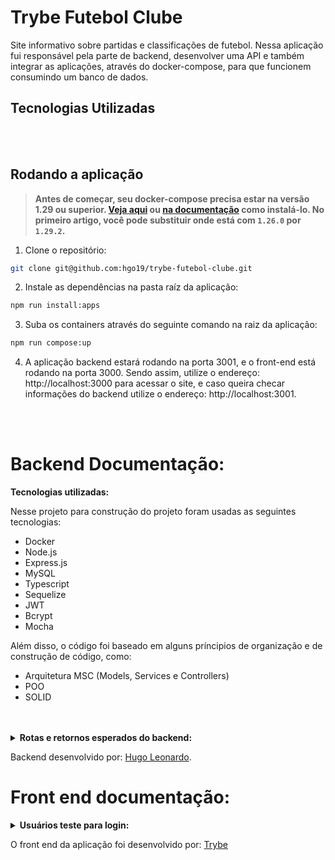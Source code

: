 
# Trybe Futebol Clube

Site informativo sobre partidas e classificações de futebol.
Nessa aplicação fui responsável pela parte de backend, desenvolver uma API e também integrar as aplicações, através do docker-compose, para que funcionem consumindo um banco de dados.

## Tecnologias Utilizadas


<br />
<br />

## Rodando a aplicação

> **Antes de começar, seu docker-compose precisa estar na versão 1.29 ou superior. [Veja aqui](https://www.digitalocean.com/community/tutorials/how-to-install-and-use-docker-compose-on-ubuntu-20-04-pt) ou [na documentação](https://docs.docker.com/compose/install/) como instalá-lo. No primeiro artigo, você pode substituir onde está com `1.26.0` por `1.29.2`.**

1. Clone o repositório:

```bash
git clone git@github.com:hgo19/trybe-futebol-clube.git
```

2.  Instale as dependências na pasta raíz da aplicação:

```bash
npm run install:apps
```

3.  Suba os containers através do seguinte comando na raiz da aplicação:

```bash
npm run compose:up
```

4.  A aplicação backend estará rodando na porta 3001, e o front-end está rodando na porta 3000. Sendo assim, utilize o endereço: http://localhost:3000 para acessar o site, e caso queira checar informações do backend utilize o endereço: http://localhost:3001.

<br />
<br />


# Backend Documentação:

  <summary><strong>Tecnologias utilizadas:</strong></summary>

Nesse projeto para construção do projeto foram usadas as seguintes tecnologias:

- Docker
- Node.js
- Express.js
- MySQL
- Typescript
- Sequelize
- JWT
- Bcrypt
- Mocha

Além disso, o código foi baseado em alguns príncipios de organização e de construção de código, como:

- Arquitetura MSC (Models, Services e Controllers)
- POO
- SOLID

<br />
<br />

<details>
  <summary><strong>Rotas e retornos esperados do backend:</strong></summary>

### Na aplicação foram usados os seguintes endpoints:
<br />

>**Alguns endpoints necessitam um TOKEN na sua requisição, o token é gerado a partir do endpoint POST /login e sempre que for necessário será informado na descrição do endpoint.**

### Login
- POST `/login` retornará um `TOKEN` com o status `200` em caso de login bem sucedido(usuário presente no banco de dados com a senha correta). Usuário já cadastrado no Banco de Dados para testes:
```json
  {
    "email": "user@user.com",
    "password": "secret_user"
  }
```

>**Outros usuários para testes estão em src/database/seeders no arquivo com a palavra 'user' no nome.**

- GET `/login/validate` retornará a role que o usuário tem no sistema. Nessa requisição é necessário que um token seja mandado através do header Authorization. Exemplo de resposta do endpoint com o status `200`:
```json
  { "role": "admin" }
```

### Teams
- GET `/teams` esse endpoint retornará todos os times cadastrados no banco de dados com suas devidas informações. Exemplo de retorno da requisição com o status `200`:
```json
[
  {
    "id": 1,
    "teamName": "Avaí/Kindermann"
  },
  {
    "id": 2,
    "teamName": "Bahia"
  },
  {
    "id": 3,
    "teamName": "Botafogo"
  },
  ...
]
```

- GET `/teams/:id` esse endpoint retornará apenas um time, em que ele é encontrado no banco de dados a partir do 'id' passado no params da requisição. Exemplo de retorno da requisição com o status `200`:
```json
{
  "id": 5,
  "teamName": "Cruzeiro"
}
```

### Matches
- GET `/matches` esse endpoint possui 2 casos. O primeiro é: não é passado nenhuma query para fazer a requisição, sendo assim retornará todas as partidas do sistema. O segundo é utilizando uma query ao fazer a requisição, em que a mesma deve se encaixar em uma das opções: ```matches?inProgress=true``` ou ```matches?inProgress=false```. Quando true retornará as partidas que estão em progresso, quando false retornará as partidas já terminadas. Em todos os casos, de sucesso da requisição, o retorno será com o status `200` no seguinte formato:

```json
[
  {
    "id": 1,
    "homeTeamId": 16,
    "homeTeamGoals": 1,
    "awayTeamId": 8,
    "awayTeamGoals": 1,
    "inProgress": false,
    "homeTeam": {
      "teamName": "São Paulo"
    },
    "awayTeam": {
      "teamName": "Grêmio"
    }
  },
  ...
  {
    "id": 41,
    "homeTeamId": 16,
    "homeTeamGoals": 2,
    "awayTeamId": 9,
    "awayTeamGoals": 0,
    "inProgress": true,
    "homeTeam": {
      "teamName": "São Paulo"
    },
    "awayTeam": {
      "teamName": "Internacional"
    }
  }
]
```



- POST `/matches` cadastra uma nova partida no sistema. Nessa rota é necessário que seja passado um token no header da sua requisição, e o body seguindo o padrão de atributos da seguinte maneira:
```json
{
  "homeTeamId": 16, // O valor deve ser o id do time
  "awayTeamId": 8, // O valor deve ser o id do time
  "homeTeamGoals": 2,
  "awayTeamGoals": 2,
}
```
Em caso de sucesso a requisição terá o status `201` com o seguinte retorno:
```json
{
  "id": 1,
  "homeTeamId": 16,
  "homeTeamGoals": 2,
  "awayTeamId": 8,
  "awayTeamGoals": 2,
  "inProgress": true,
}
```

- PATCH `/matches/:id/finish` esse endpoint é responsável por finalizar uma partida que esteja em andamento. Nele também é necessário a utilização de um token no seu header ao fazer a requisição, e que seja passada uma id válida em seu parametro. Exemplo de retorno da requisição com status `200`:
```json
{ "message": "Finished" }
```

- PATCH `/matches/:id` nesse endpoint é possível atualizar os dados de uma partida em andamento. Mais precisamente atualizar a quantidade de gols da partida. O body da requisição deve ser preenchido da seguinte maneira:
```json
{
  "homeTeamGoals": 3,
  "awayTeamGoals": 1
}
```
A requisição responderá com um status `200` e o seguinte body:
```json
{
  "message": "OLHUGOL!!"
}
```

### Leaderboard

- GET `/leaderboard/home` o endpoint retornará uma tabela com o resultado de pontuação, gols feitos, gols sorfridos, vitórias, entre outras, de um time quando for time da casa. Exemplo de retorno com status `200`:
```json
[
  {
    "name": "Santos",
    "totalPoints": 9,
    "totalGames": 3,
    "totalVictories": 3,
    "totalDraws": 0,
    "totalLosses": 0,
    "goalsFavor": 9,
    "goalsOwn": 3,
    "goalsBalance": 6,
    "efficiency": "100.00"
  },
  {
    "name": "Palmeiras",
    "totalPoints": 7,
    "totalGames": 3,
    "totalVictories": 2,
    "totalDraws": 1,
    "totalLosses": 0,
    "goalsFavor": 10,
    "goalsOwn": 5,
    "goalsBalance": 5,
    "efficiency": "77.78"
  },
  ...
  {
    "name": "Bahia",
    "totalPoints": 0,
    "totalGames": 3,
    "totalVictories": 0,
    "totalDraws": 0,
    "totalLosses": 3,
    "goalsFavor": 0,
    "goalsOwn": 4,
    "goalsBalance": -4,
    "efficiency": "0.00"
  }
]
```

- GET `/leaderboard/away` o endpoint retornará uma tabela com o resultado de pontuação, gols feitos, gols sorfridos, vitórias, entre outras, de um time quando for time visitante. Exemplo de retorno com status `200`:
```json
[
  {
    "name": "Palmeiras",
    "totalPoints": 6,
    "totalGames": 2,
    "totalVictories": 2,
    "totalDraws": 0,
    "totalLosses": 0,
    "goalsFavor": 7,
    "goalsOwn": 0,
    "goalsBalance": 7,
    "efficiency": "100.00"
  },
  {
    "name": "Corinthians",
    "totalPoints": 6,
    "totalGames": 3,
    "totalVictories": 2,
    "totalDraws": 0,
    "totalLosses": 1,
    "goalsFavor": 6,
    "goalsOwn": 2,
    "goalsBalance": 4,
    "efficiency": "66.67"
  },
  ...
  {
    "name": "Napoli-SC",
    "totalPoints": 0,
    "totalGames": 3,
    "totalVictories": 0,
    "totalDraws": 0,
    "totalLosses": 3,
    "goalsFavor": 1,
    "goalsOwn": 10,
    "goalsBalance": -9,
    "efficiency": "0.00"
  }
]
```

- GET `/leaderboard` o endpoint retornará uma tabela com o resultado de pontuação, gols feitos, gols sorfridos, vitórias, entre outras. Diferentemente das anteriores, agora a tabela retornará a soma dos atributos presentes em cada leaderbord, para assim definir uma pontuação final de cada time. Exemplo de retorno com status `200`:
```json
[
  {
    "name": "Palmeiras",
    "totalPoints": 13,
    "totalGames": 5,
    "totalVictories": 4,
    "totalDraws": 1,
    "totalLosses": 0,
    "goalsFavor": 17,
    "goalsOwn": 5,
    "goalsBalance": 12,
    "efficiency": "86.67"
  },
  {
    "name": "Corinthians",
    "totalPoints": 12,
    "totalGames": 5,
    "totalVictories": 4,
    "totalDraws": 0,
    "totalLosses": 1,
    "goalsFavor": 12,
    "goalsOwn": 3,
    "goalsBalance": 9,
    "efficiency": "80.00"
  },
  ...
  {
    "name": "Napoli-SC",
    "totalPoints": 2,
    "totalGames": 5,
    "totalVictories": 0,
    "totalDraws": 2,
    "totalLosses": 3,
    "goalsFavor": 3,
    "goalsOwn": 12,
    "goalsBalance": -9,
    "efficiency": "13.33"
  }
]
```

# Lidando com erros:

- Todos endpoint necessitam que os body informados em cada rota sejam passados, e quanto necessário também o token. É presente no projeto uma middleware de erro responsável por lidar e tratar todos os erros. Essa middleware de erro funciona, na maior parte do tempo, alinhada ao Httpexception também criado na aplicação e presente na pasta app/backend/src/utils. Para maiores duvidas dê uma olhada no arquivo.
</details>

Backend desenvolvido por: [Hugo Leonardo](https://www.linkedin.com/in/hugo-leop/).

# Front end documentação:
<details>
  <summary><strong>Usuários teste para login:</strong></summary>

Quando estiver na tela de login há dois usuários para fazer o login e testar a aplicação.
  Usuário de role normal:
  ```json
  {
    "email": "user@user.com",
    "password": "secret_user"
  }
  ```

  Usuário de role admin:
  ```json
  {
    "email": "admin@admin.com",
    "password": "secret_admin"
  }
  ```
</details>

O front end da aplicação foi desenvolvido por: [Trybe](https://www.betrybe.com/)
